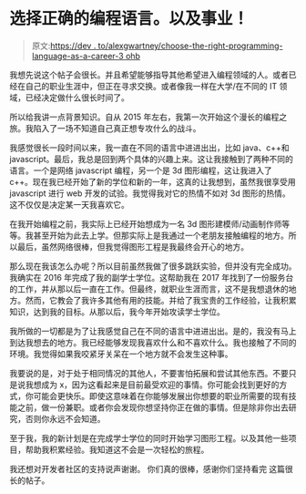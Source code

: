 # 选择正确的编程语言。以及事业！

> 原文:[https://dev . to/alexgwartney/choose-the-right-programming-language-as-a-career-3 ohb](https://dev.to/alexgwartney/choosing-the-right-programming-language-as-well-as-a-career-3ohb)

我想先说这个帖子会很长。并且希望能够指导其他希望进入编程领域的人。或者已经在自己的职业生涯中，但正在寻求交换。或者像我一样在大学/在不同的 IT 领域，已经决定做什么很长时间了。

所以给我讲一点背景知识。自从 2015 年左右，我第一次开始这个漫长的编程之旅。我陷入了一场不知道自己真正想专攻什么的战斗。

我感觉很长一段时间以来，我一直在不同的语言中进进出出，比如 java、c++和 javascript。最后，我总是回到两个具体的兴趣上来。这让我接触到了两种不同的语言。一个是网络 javascript 编程，另一个是 3d 图形编程，这让我进入了 c++。现在我已经开始了新的学位和新的一年，这真的让我想到，虽然我很享受用 javascript 进行 web 开发的试验。我觉得我对它的热情不如对 3d 图形的热情。这不仅仅是决定某一天我喜欢它。

在我开始编程之前，我实际上已经开始想成为一名 3d 图形建模师/动画制作师等等。我甚至开始为此去上学。但那实际上是我通过一个老朋友接触编程的地方。所以最后，虽然网络很棒，但我觉得图形工程是我最终会开心的地方。

那么现在我该怎么办呢？所以目前虽然我做了很多跳跃实验，但并没有完全成功。我确实在 2016 年完成了我的副学士学位。这帮助我在 2017 年找到了一份服务台的工作，并从那以后一直在工作。但最终，就职业生涯而言，这不是我想退休的地方。然而，它教会了我许多其他有用的技能。并给了我宝贵的工作经验，让我积累知识，达到我的目标。从那以后，我今年开始攻读学士学位。

我所做的一切都是为了让我感觉自己在不同的语言中进进出出。是的，我没有马上到达我想去的地方。我已经能够发现我喜欢什么和不喜欢什么。我也接触了不同的环境。我觉得如果我咬紧牙关呆在一个地方就不会发生这种事。

我要说的是，对于处于相同情况的其他人，不要害怕拓展和尝试其他东西。不要只是说我想成为 x，因为这看起来是目前最受欢迎的事情。你可能会找到更好的方式，你可能会更快乐。即使这意味着在你能够发展出你想要的职业所需要的现有技能之前，做一份兼职。或者你会发现你想坚持你正在做的事情。但是除非你出去研究，否则你永远不会知道。

至于我，我的新计划是在完成学士学位的同时开始学习图形工程。以及其他一些项目，帮助我积累经验。我知道这不会是一次轻松的旅程。

我还想对开发者社区的支持说声谢谢。
你们真的很棒，感谢你们坚持看完
这篇很长的帖子。